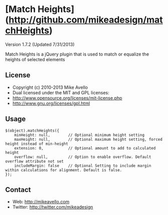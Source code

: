 # [Match Heights] (http://github.com/mikeadesign/matchHeights)

Version 1.7.2 (Updated 7/31/2013)
 
Match Heights is a jQuery plugin that is used to match or equalize the heights of selected elements

 
## License

* Copyright (c) 2010-2013 Mike Avello
* Dual licensed under the MIT and GPL licenses:
* http://www.opensource.org/licenses/mit-license.php
* http://www.gnu.org/licenses/gpl.html


## Usage

	$(object).matchHeights({
		minHeight: null,		// Optional minimum height setting
		maxHeight: null,		// Optional maximum height setting, forced height instead of min-height
		extension: 0,			// Optional amount to add to calculated height
		overflow: null,			// Option to enable overflow. Default overflow attribute not set
		includeMargin: false	// Optional Setting to include margin within calculations for alignment. Default is false.
	});

	
## Contact

* Web: http://mikeavello.com
* Twitter: http://twitter.com/mikeadesign